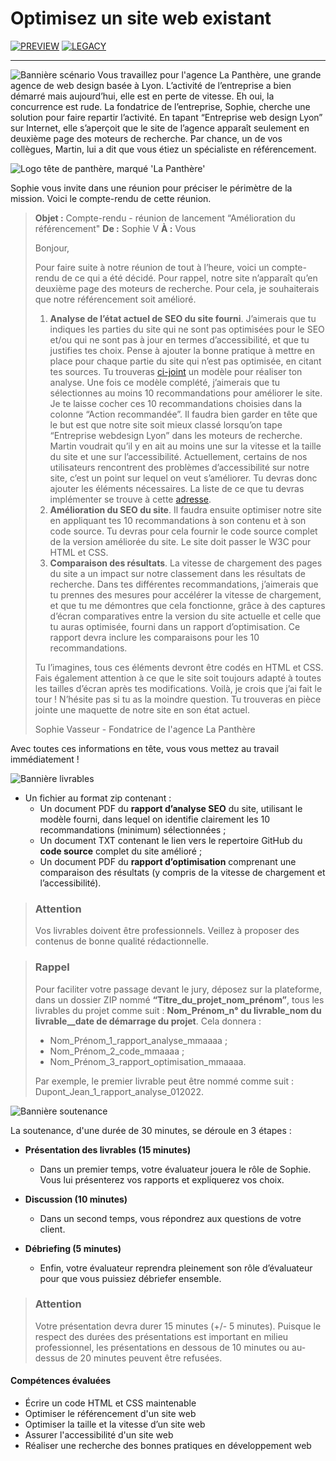 # Optimisez un site web existant

[![PREVIEW](https://img.shields.io/badge/PREVIEW-17F?style=for-the-badge)](https://grd3v.github.io/Optimisez-un-site-web-existant/)
[![LEGACY](https://img.shields.io/badge/LEGACY-17F?style=for-the-badge)](https://grd3v.github.io/Transformez-une-maquette-en-site-web-avec-HTML-and-CSS/legacy)

---

![Bannière scénario](https://user.oc-static.com/upload/2022/06/28/16564030859322_Banner_Sce%CC%81nario.png)
Vous travaillez pour l'agence La Panthère, une grande agence de web design basée à Lyon. L’activité de l’entreprise a bien démarré mais aujourd’hui, elle est en perte de vitesse. Eh oui, la concurrence est rude. La fondatrice de l’entreprise, Sophie, cherche une solution pour faire repartir l’activité. En tapant “Entreprise web design Lyon” sur Internet, elle s’aperçoit que le site de l’agence apparaît seulement en deuxième page des moteurs de recherche. Par chance, un de vos collègues, Martin, lui a dit que vous étiez un spécialiste en référencement.

![Logo tête de panthère, marqué 'La Panthère'](https://user.oc-static.com/upload/2022/02/16/16450043954887_cover%20small.png)

Sophie vous invite dans une réunion pour préciser le périmètre de la mission. Voici le compte-rendu de cette réunion.

> **Objet :** Compte-rendu - réunion de lancement “Amélioration du référencement"
> **De :** Sophie V
> **À :** Vous
>
> Bonjour,
>
> Pour faire suite à notre réunion de tout à l’heure, voici un compte-rendu de ce qui a été décidé. Pour rappel, notre site n’apparaît qu’en deuxième page des moteurs de recherche. Pour cela, je souhaiterais que notre référencement soit amélioré.
>
> 1. **Analyse de l’état actuel de SEO du site fourni**. J’aimerais que tu indiques les parties du site qui ne sont pas optimisées pour le SEO et/ou qui ne sont pas à jour en termes d’accessibilité, et que tu justifies tes choix. Pense à ajouter la bonne pratique à mettre en place pour chaque partie du site qui n’est pas optimisée, en citant tes sources. Tu trouveras [ci-joint](https://s3-eu-west-1.amazonaws.com/course.oc-static.com/projects/DW_P4/Mode%CC%80le-audit-SEO.xlsx) un modèle pour réaliser ton analyse. Une fois ce modèle complété, j’aimerais que tu sélectionnes au moins 10 recommandations pour améliorer le site. Je te laisse cocher ces 10 recommandations choisies dans la colonne “Action recommandée”.
>    Il faudra bien garder en tête que le but est que notre site soit mieux classé lorsqu’on tape “Entreprise webdesign Lyon” dans les moteurs de recherche. Martin voudrait qu’il y en ait au moins une sur la vitesse et la taille du site et une sur l’accessibilité. Actuellement, certains de nos utilisateurs rencontrent des problèmes d’accessibilité sur notre site, c’est un point sur lequel on veut s’améliorer. Tu devras donc ajouter les éléments nécessaires. La liste de ce que tu devras implémenter se trouve à cette [adresse](https://developer.mozilla.org/fr/docs/Accessibilit%C3%A9/Checklist_accessibilite_mobile).
> 2. **Amélioration du SEO du site**. Il faudra ensuite optimiser notre site en appliquant tes 10 recommandations à son contenu et à son code source. Tu devras pour cela fournir le code source complet de la version améliorée du site. Le site doit passer le W3C pour HTML et CSS.
> 3. **Comparaison des résultats**. La vitesse de chargement des pages du site a un impact sur notre classement dans les résultats de recherche. Dans tes différentes recommandations, j’aimerais que tu prennes des mesures pour accélérer la vitesse de chargement, et que tu me démontres que cela fonctionne, grâce à des captures d’écran comparatives entre la version du site actuelle et celle que tu auras optimisée, fourni dans un rapport d’optimisation. Ce rapport devra inclure les comparaisons pour les 10 recommandations.
>
> Tu l’imagines, tous ces éléments devront être codés en HTML et CSS. Fais également attention à ce que le site soit toujours adapté à toutes les tailles d’écran après tes modifications.
> Voilà, je crois que j’ai fait le tour ! N’hésite pas si tu as la moindre question.
> Tu trouveras en pièce jointe une maquette de notre site en son état actuel.
>
> Sophie Vasseur - Fondatrice de l'agence La Panthère

Avec toutes ces informations en tête, vous vous mettez au travail immédiatement !

![Bannière livrables](https://user.oc-static.com/upload/2022/06/27/16563220599551_Banner_Livrables.png)

- Un fichier au format zip contenant :
  - Un document PDF du **rapport d’analyse SEO** du site, utilisant le modèle fourni, dans lequel on identifie clairement les 10 recommandations (minimum) sélectionnées ;
  - Un document TXT contenant le lien vers le repertoire GitHub du **code source** complet du site amélioré ;
  - Un document PDF du **rapport d’optimisation** comprenant une comparaison des résultats (y compris de la vitesse de chargement et l’accessibilité).

> ### Attention
>
> Vos livrables doivent être professionnels. Veillez à proposer des contenus de bonne qualité rédactionnelle.

> ### Rappel
>
> Pour faciliter votre passage devant le jury, déposez sur la plateforme, dans un dossier ZIP nommé **“Titre_du_projet_nom_prénom”**, tous les livrables du projet comme suit : **Nom_Prénom_n° du livrable_nom du livrable\_\_date de démarrage du projet**. Cela donnera :
>
> - Nom_Prénom_1_rapport_analyse_mmaaaa ;
> - Nom_Prénom_2_code_mmaaaa ;
> - Nom_Prénom_3_rapport_optimisation_mmaaaa.
>
> Par exemple, le premier livrable peut être nommé comme suit : Dupont_Jean_1_rapport_analyse_012022.

![Bannière soutenance](https://user.oc-static.com/upload/2022/06/22/16559012528213_Banner_Soutenance_Dev.png)

La soutenance, d'une durée de 30 minutes, se déroule en 3 étapes :

- **Présentation des livrables (15 minutes)**

  - Dans un premier temps, votre évaluateur jouera le rôle de Sophie. Vous lui présenterez vos rapports et expliquerez vos choix.

- **Discussion (10 minutes)**

  - Dans un second temps, vous répondrez aux questions de votre client.

- **Débriefing (5 minutes)**
  - Enfin, votre évaluateur reprendra pleinement son rôle d’évaluateur pour que vous puissiez débriefer ensemble.

> ### Attention
>
> Votre présentation devra durer 15 minutes (+/- 5 minutes). Puisque le respect des durées des présentations est important en milieu professionnel, les présentations en dessous de 10 minutes ou au-dessus de 20 minutes peuvent être refusées.

#### Compétences évaluées

- Écrire un code HTML et CSS maintenable
- Optimiser le référencement d'un site web
- Optimiser la taille et la vitesse d’un site web
- Assurer l'accessibilité d'un site web
- Réaliser une recherche des bonnes pratiques en développement web
